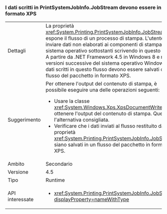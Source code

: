 ### <a name="data-written-to-printsystemjobinfojobstream-must-be-in-xps-format"></a>I dati scritti in PrintSystemJobInfo.JobStream devono essere in formato XPS

|   |   |
|---|---|
|Dettagli|La proprietà <xref:System.Printing.PrintSystemJobInfo.JobStream> espone il flusso di un processo di stampa. L'utente può inviare dati non elaborati ai componenti di stampa del sistema operativo sottostanti scrivendo in questo flusso. A partire da .NET Framework 4.5 in Windows 8 e nelle versioni successive del sistema operativo Windows i dati scritti in questo flusso devono essere salvati come flusso del pacchetto in formato XPS.|
|Suggerimento|Per ottenere l'output del contenuto di stampa, è possibile eseguire una delle operazioni seguenti:<ul><li>Usare la classe <xref:System.Windows.Xps.XpsDocumentWriter> per ottenere l'output del contenuto di stampa. Questa è l'alternativa consigliata.</li><li>Verificare che i dati inviati al flusso restituito dalla proprietà <xref:System.Printing.PrintSystemJobInfo.JobStream> siano salvati in un flusso del pacchetto in formato XPS.</li></ul>|
|Ambito|Secondario|
|Versione|4.5|
|Tipo|Runtime|
|API interessate|<ul><li><xref:System.Printing.PrintSystemJobInfo.JobStream?displayProperty=nameWithType></li></ul>|

